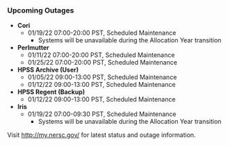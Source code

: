 ### Upcoming Outages 

- **Cori**
    - 01/19/22 07:00-20:00 PST, Scheduled Maintenance
         - Systems will be unavailable during the Allocation Year transition
- **Perlmutter**
    - 01/11/22 07:00-20:00 PST, Scheduled Maintenance
    - 01/25/22 07:00-20:00 PST, Scheduled Maintenance
- **HPSS Archive (User)**
    - 01/05/22 09:00-13:00 PST, Scheduled Maintenance
    - 01/12/22 09:00-13:00 PST, Scheduled Maintenance
- **HPSS Regent (Backup)**
    - 01/12/22 09:00-13:00 PST, Scheduled Maintenance
- **Iris**
    - 01/19/22 07:00-09:30 PST, Scheduled Maintenance
         - Systems will be unavailable during the Allocation Year transition
         
Visit <http://my.nersc.gov/> for latest status and outage information.
